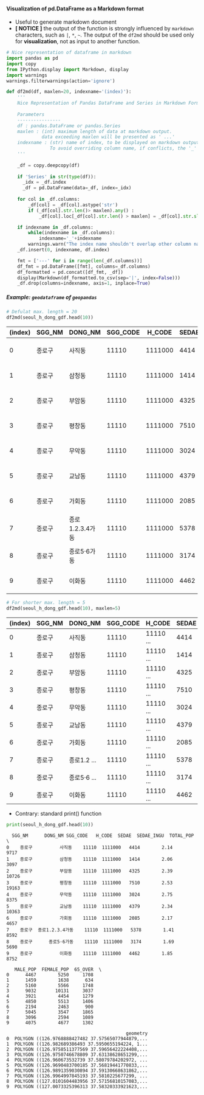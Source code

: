 
#### Visualization of pd.DataFrame as a Markdown format
* Useful to generate markdown document
* **[ NOTICE ]** the output of the function is strongly influenced by `markdown` characters, such as `|`, `*`, `~`. The output of the `df2md` should be used only for **visualization**, not as input to another function.  

```python
# Nice representation of dataframe in markdown
import pandas as pd
import copy
from IPython.display import Markdown, display
import warnings
warnings.filterwarnings(action='ignore')

def df2md(df, maxlen=20, indexname='(index)'):
    '''
    Nice Representation of Pandas DataFrame and Series in Markdown Format.
    
    Parameters
    ----------------
    df : pandas.DataFrame or pandas.Series
    maxlen : (int) maximum length of data at markdown output.
             data exceeding maxlen will be presented as ' ...'
    indexname : (str) name of index, to be displayed on markdown output.
                To avoid overriding column name, if conflicts, the '_' will be added in front of the indexname.
    '''
    
    _df = copy.deepcopy(df)
    
    if 'Series' in str(type(df)):
      _idx = _df.index
      _df = pd.DataFrame(data=_df, index=_idx)
      
    for col in _df.columns:
        _df[col] = _df[col].astype('str')
        if (_df[col].str.len()> maxlen).any() :
            _df[col].loc[_df[col].str.len() > maxlen] = _df[col].str.slice(stop=maxlen) + ' ...'

    if indexname in _df.columns:
        while(indexname in _df.columns):
            indexname='_'+indexname
        warnings.warn("The index name shouldn't overlap other column names. {} will be used instead.\nConsider changing the indexname parameter.".format(indexname), SyntaxWarning)
    _df.insert(0, indexname, df.index)

    fmt = ['---' for i in range(len(_df.columns))]
    df_fmt = pd.DataFrame([fmt], columns=_df.columns)
    df_formatted = pd.concat([df_fmt, _df])
    display(Markdown(df_formatted.to_csv(sep='|', index=False)))
    _df.drop(columns=indexname, axis=1, inplace=True)
```

##### Example: `geodataframe` of `geopandas` 


```python
# Defulat max. length = 20
df2md(seoul_h_dong_gdf.head(10))  
```


(index)|SGG_NM|DONG_NM|SGG_CODE|H_CODE|SEDAE|SEDAE_INGU|TOTAL_POP|MALE_POP|FEMALE_POP|65_OVER|geometry
---|---|---|---|---|---|---|---|---|---|---|---
0|종로구|사직동|11110|1111000|4414|2.14|9717|4467|5250|1708|POLYGON ((126.976888 ...
1|종로구|삼청동|11110|1111000|1414|2.06|3097|1459|1638|634|POLYGON ((126.982689 ...
2|종로구|부암동|11110|1111000|4325|2.39|10726|5160|5566|1748|POLYGON ((126.975851 ...
3|종로구|평창동|11110|1111000|7510|2.53|19163|9032|10131|3037|POLYGON ((126.975074 ...
4|종로구|무악동|11110|1111000|3024|2.75|8375|3921|4454|1279|POLYGON ((126.960673 ...
5|종로구|교남동|11110|1111000|4379|2.34|10363|4850|5513|1406|POLYGON ((126.969048 ...
6|종로구|가회동|11110|1111000|2085|2.17|4657|2194|2463|900|POLYGON ((126.989135 ...
7|종로구|종로1.2.3.4가동|11110|1111000|5378|1.41|8592|5045|3547|1865|POLYGON ((126.996499 ...
8|종로구|종로5·6가동|11110|1111000|3174|1.69|5690|3096|2594|1089|POLYGON ((127.010160 ...
9|종로구|이화동|11110|1111000|4462|1.85|8752|4075|4677|1302|POLYGON ((127.007332 ...




```python
# For shorter max. length = 5
df2md(seoul_h_dong_gdf.head(10), maxlen=5)  
```


(index)|SGG_NM|DONG_NM|SGG_CODE|H_CODE|SEDAE|SEDAE_INGU|TOTAL_POP|MALE_POP|FEMALE_POP|65_OVER|geometry
---|---|---|---|---|---|---|---|---|---|---|---
0|종로구|사직동|11110|11110 ...|4414|2.14|9717|4467|5250|1708|POLYG ...
1|종로구|삼청동|11110|11110 ...|1414|2.06|3097|1459|1638|634|POLYG ...
2|종로구|부암동|11110|11110 ...|4325|2.39|10726|5160|5566|1748|POLYG ...
3|종로구|평창동|11110|11110 ...|7510|2.53|19163|9032|10131|3037|POLYG ...
4|종로구|무악동|11110|11110 ...|3024|2.75|8375|3921|4454|1279|POLYG ...
5|종로구|교남동|11110|11110 ...|4379|2.34|10363|4850|5513|1406|POLYG ...
6|종로구|가회동|11110|11110 ...|2085|2.17|4657|2194|2463|900|POLYG ...
7|종로구|종로1.2 ...|11110|11110 ...|5378|1.41|8592|5045|3547|1865|POLYG ...
8|종로구|종로5·6 ...|11110|11110 ...|3174|1.69|5690|3096|2594|1089|POLYG ...
9|종로구|이화동|11110|11110 ...|4462|1.85|8752|4075|4677|1302|POLYG ...



* Contrary: standard print() function


```python
print(seoul_h_dong_gdf.head(10))
```

      SGG_NM      DONG_NM SGG_CODE   H_CODE  SEDAE  SEDAE_INGU  TOTAL_POP  \
    0    종로구          사직동    11110  1111000   4414        2.14       9717   
    1    종로구          삼청동    11110  1111000   1414        2.06       3097   
    2    종로구          부암동    11110  1111000   4325        2.39      10726   
    3    종로구          평창동    11110  1111000   7510        2.53      19163   
    4    종로구          무악동    11110  1111000   3024        2.75       8375   
    5    종로구          교남동    11110  1111000   4379        2.34      10363   
    6    종로구          가회동    11110  1111000   2085        2.17       4657   
    7    종로구  종로1.2.3.4가동    11110  1111000   5378        1.41       8592   
    8    종로구      종로5·6가동    11110  1111000   3174        1.69       5690   
    9    종로구          이화동    11110  1111000   4462        1.85       8752   
    
       MALE_POP  FEMALE_POP  65_OVER  \
    0      4467        5250     1708   
    1      1459        1638      634   
    2      5160        5566     1748   
    3      9032       10131     3037   
    4      3921        4454     1279   
    5      4850        5513     1406   
    6      2194        2463      900   
    7      5045        3547     1865   
    8      3096        2594     1089   
    9      4075        4677     1302   
    
                                                geometry  
    0  POLYGON ((126.9768888427482 37.57565077944879,...  
    1  POLYGON ((126.982689386493 37.5950655194224, 1...  
    2  POLYGON ((126.9758511377569 37.59656422224408,...  
    3  POLYGON ((126.9750746678809 37.63138628651299,...  
    4  POLYGON ((126.960673532739 37.58079784202972, ...  
    5  POLYGON ((126.9690483700185 37.56819441770833,...  
    6  POLYGON ((126.9891359030894 37.59130668631862,...  
    7  POLYGON ((126.9964997845193 37.5810225677299, ...  
    8  POLYGON ((127.0101604483956 37.57156810157083,...  
    9  POLYGON ((127.0073325396313 37.58320333921623,...  

